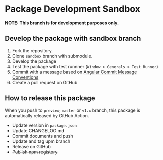 Package Development Sandbox
===

**NOTE: This branch is for development purposes only.**

## Develop the package with sandbox branch

1. Fork the repository.
2. Clone `sandbox` branch with submodule.  
3. Develop the package
4. Test the package with test runnner (`Window > Generals > Test Runner`)
5. Commit with a message based on [Angular Commit Message Conventions](https://gist.github.com/stephenparish/9941e89d80e2bc58a153)
6. Create a pull request on GitHub


## How to release this package

When you push to `preview`, `master` or `v1.x` branch, this package is automatically released by GitHub Action.

* Update version in `package.json` 
* Update CHANGELOG.md
* Commit documents and push
* Update and tag upm branch
* Release on GitHub
* ~~Publish npm registory~~
